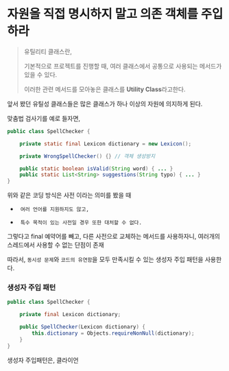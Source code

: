 # 자원을 직접 명시하지 말고 의존 객체를 주입하라

> 유틸리티 클래스란,
>
> 기본적으로 프로젝트를 진행할 때, 여러 클래스에서 공통으로 사용되는 메서드가 있을 수 있다.
>
> 이러한 관련 메서드를 모아놓은 클래스를 **Utility Class**라고한다.



앞서 봤던 유틸성 클래스들은 많은 클래스가 하나 이상의 자원에 의지하게 된다.

맞춤법 검사기를 예로 들자면,

```java
public class SpellChecker {

    private static final Lexicon dictionary = new Lexicon();

    private WrongSpellChecker() {} // 객체 생성방지

    public static boolean isValid(String word) { ... }
    public static List<String> suggestions(String typo) { ... }
}
```

위와 같은 코딩 방식은 사전 이라는 의미를 봤을 때
*      여러 언어를 지원하지도 않고,
*      특수 목적이 있는 사전일 경우 또한 대처할 수 없다.

그렇다고 final 예약어를 빼고, 다른 사전으로 교체하는 메서드를 사용하자니, 여러개의 스레드에서 사용할 수 없는 단점이 존재



따라서, `동시성 문제`와 `코드의 유연함`을 모두 만족시킬 수 있는 생성자 주입 패턴을 사용한다.

### 생성자 주입 패턴

```java
public class SpellChecker {

    private final Lexicon dictionary;

    public SpellChecker(Lexicon dictionary) {
        this.dictionary = Objects.requireNonNull(dictionary);
    }
}
```

생성자 주입패턴은, 클라이언